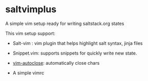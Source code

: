 saltvimplus
===========

A simple vim setup ready for writing saltstack.org states

This vim setup support:

- Salt-vim : vim plugin that helps highlight salt syntax, jinja files

- Snippet.vim: supports snippets for quickly write new state.

- [vim-autoclose](https://github.com/Townk/vim-autoclose): automatically close chars

- A simple vimrc
